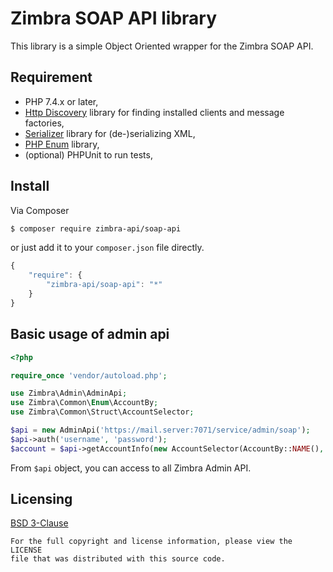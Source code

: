 Zimbra SOAP API library
=======================
This library is a simple Object Oriented wrapper for the Zimbra SOAP API.

## Requirement
* PHP 7.4.x or later,
* [Http Discovery](https://docs.php-http.org/en/latest/discovery.html) library for finding installed clients and message factories,
* [Serializer](https://jmsyst.com/libs/serializer) library for (de-)serializing XML,
* [PHP Enum](https://github.com/myclabs/php-enum) library,
* (optional) PHPUnit to run tests,

## Install
Via Composer
```bash
$ composer require zimbra-api/soap-api
```
or just add it to your `composer.json` file directly.
```javascript
{
    "require": {
        "zimbra-api/soap-api": "*"
    }
}
```

## Basic usage of admin api

```php
<?php

require_once 'vendor/autoload.php';

use Zimbra\Admin\AdminApi;
use Zimbra\Common\Enum\AccountBy;
use Zimbra\Common\Struct\AccountSelector;

$api = new AdminApi('https://mail.server:7071/service/admin/soap');
$api->auth('username', 'password');
$account = $api->getAccountInfo(new AccountSelector(AccountBy::NAME(), 'username'));
```

From `$api` object, you can access to all Zimbra Admin API.

## Licensing
[BSD 3-Clause](LICENSE)

    For the full copyright and license information, please view the LICENSE
    file that was distributed with this source code.
